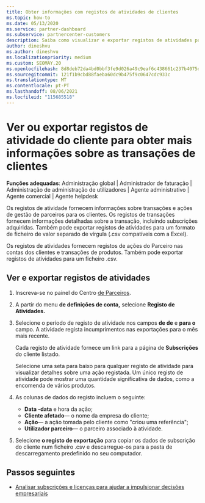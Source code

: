 ```yaml
---
title: Obter informações com registos de atividades de clientes
ms.topic: how-to
ms.date: 05/13/2020
ms.service: partner-dashboard
ms.subservice: partnercenter-customers
description: Saiba como visualizar e exportar registos de atividades para obter informações sobre transações de conta de clientes e outras atividades de gestão de parceiros relacionadas com o cliente.
author: dineshvu
ms.author: dineshvu
ms.localizationpriority: medium
ms.custom: SEOMAY.20
ms.openlocfilehash: 8d8deb72da4bd0bbf3fe9d026a49c9eaf6c438661c237b4075dfc87f531da137
ms.sourcegitcommit: 121f1b9cbd88faeba60dc9b475f9c0647cdc933c
ms.translationtype: MT
ms.contentlocale: pt-PT
ms.lasthandoff: 08/06/2021
ms.locfileid: "115685518"
---
```

# <a name="view-or-export-customer-activity-logs-for-more-insight-into-customer-transactions"></a>Ver ou exportar registos de atividade do cliente para obter mais informações sobre as transações de clientes

**Funções adequadas**: Administração global | Administrador de faturação | Administração de administração de utilizadores | Agente administrativo | Agente comercial | Agente helpdesk

Os registos de atividade fornecem informações sobre transações e ações de gestão de parceiros para os clientes. Os registos de transações fornecem informações detalhadas sobre a transação, incluindo subscrições adquiridas. Também pode exportar registos de atividades para um formato de ficheiro de valor separado de vírgula (.csv compatíveis com a Excel).

Os registos de atividades fornecem registos de ações do Parceiro nas contas dos clientes e transações de produtos. Também pode exportar registos de atividades para um ficheiro .csv.

## <a name="view-and-export-activity-logs"></a>Ver e exportar registos de atividades

1. Inscreva-se no painel do Centro [de Parceiros](https://partner.microsoft.com/dashboard).

2. A partir do menu **de definições de conta,** selecione **Registo de Atividades.**

3. Selecione o período de registo de atividade nos campos **de de** e **para o** campo. A atividade regista incumprimentos nas exportações para o mês mais recente.

   Cada registo de atividade fornece um link para a página de **Subscrições** do cliente listado.

   Selecione uma seta para baixo para qualquer registo de atividade para visualizar detalhes sobre uma ação registada. Um único registo de atividade pode mostrar uma quantidade significativa de dados, como a encomenda de vários produtos.

4. As colunas de dados do registo incluem o seguinte:
   - **Data -data** e hora da ação;
   - **Cliente afetado**— o nome da empresa do cliente;
   - **Ação**— a ação tomada pelo cliente como "criou uma referência";
   - **Utilizador parceiro**— o parceiro associado à atividade.

5. Selecione **o registo de exportação** para copiar os dados de subscrição do cliente num ficheiro .csv e descarregue-os para a pasta de descarregamento predefinido no seu computador.

## <a name="next-steps"></a>Passos seguintes

- [Analisar subscrições e licenças para ajudar a impulsionar decisões empresariais](analyze-subscriptions-licenses.md)
